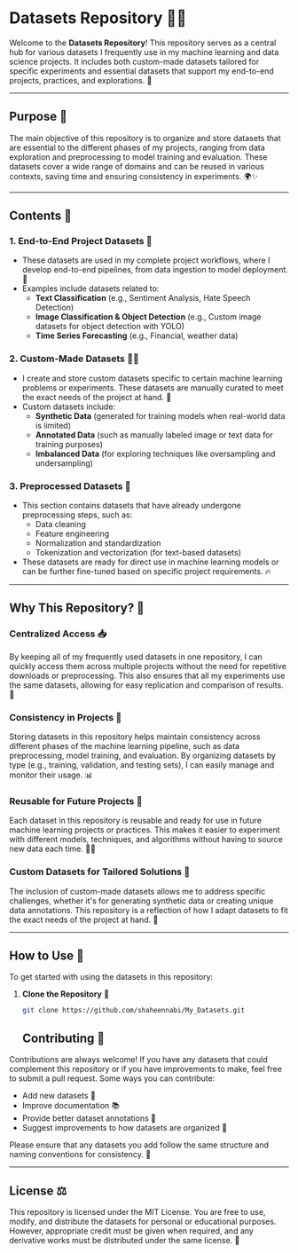 # Datasets Repository 🚀🎉

Welcome to the **Datasets Repository**! This repository serves as a central hub for various datasets I frequently use in my machine learning and data science projects. It includes both custom-made datasets tailored for specific experiments and essential datasets that support my end-to-end projects, practices, and explorations. 🎯

---

## Purpose 🎯

The main objective of this repository is to organize and store datasets that are essential to the different phases of my projects, ranging from data exploration and preprocessing to model training and evaluation. These datasets cover a wide range of domains and can be reused in various contexts, saving time and ensuring consistency in experiments. 🌍✨

---

## Contents 📂

### 1. **End-to-End Project Datasets** 🔄
   - These datasets are used in my complete project workflows, where I develop end-to-end pipelines, from data ingestion to model deployment. 🚀
   - Examples include datasets related to:
     - **Text Classification** (e.g., Sentiment Analysis, Hate Speech Detection)
     - **Image Classification & Object Detection** (e.g., Custom image datasets for object detection with YOLO)
     - **Time Series Forecasting** (e.g., Financial, weather data)

### 2. **Custom-Made Datasets** 🧑‍💻
   - I create and store custom datasets specific to certain machine learning problems or experiments. These datasets are manually curated to meet the exact needs of the project at hand. 🔨
   - Custom datasets include:
     - **Synthetic Data** (generated for training models when real-world data is limited)
     - **Annotated Data** (such as manually labeled image or text data for training purposes)
     - **Imbalanced Data** (for exploring techniques like oversampling and undersampling)

### 3. **Preprocessed Datasets** 🔧
   - This section contains datasets that have already undergone preprocessing steps, such as:
     - Data cleaning
     - Feature engineering
     - Normalization and standardization
     - Tokenization and vectorization (for text-based datasets)
   - These datasets are ready for direct use in machine learning models or can be further fine-tuned based on specific project requirements. 🔥

---

## Why This Repository? 🤔

### **Centralized Access** 📥
By keeping all of my frequently used datasets in one repository, I can quickly access them across multiple projects without the need for repetitive downloads or preprocessing. This also ensures that all my experiments use the same datasets, allowing for easy replication and comparison of results. 🔁

### **Consistency in Projects** 🔄
Storing datasets in this repository helps maintain consistency across different phases of the machine learning pipeline, such as data preprocessing, model training, and evaluation. By organizing datasets by type (e.g., training, validation, and testing sets), I can easily manage and monitor their usage. 📊

### **Reusable for Future Projects** 🔄
Each dataset in this repository is reusable and ready for use in future machine learning projects or practices. This makes it easier to experiment with different models, techniques, and algorithms without having to source new data each time. 🔄💡

### **Custom Datasets for Tailored Solutions** 🎨
The inclusion of custom-made datasets allows me to address specific challenges, whether it's for generating synthetic data or creating unique data annotations. This repository is a reflection of how I adapt datasets to fit the exact needs of the project at hand. 🌟

---

## How to Use 📜

To get started with using the datasets in this repository:

1. **Clone the Repository** 🚀
   ```bash
   git clone https://github.com/shaheennabi/My_Datasets.git
   ```



   ## Contributing 🎉

Contributions are always welcome! If you have any datasets that could complement this repository or if you have improvements to make, feel free to submit a pull request. Some ways you can contribute:
- Add new datasets 📂
- Improve documentation 📚
- Provide better dataset annotations 📝
- Suggest improvements to how datasets are organized 🔧

Please ensure that any datasets you add follow the same structure and naming conventions for consistency. 🤝

---

## License ⚖️

This repository is licensed under the MIT License. You are free to use, modify, and distribute the datasets for personal or educational purposes. However, appropriate credit must be given when required, and any derivative works must be distributed under the same license. 🖖
